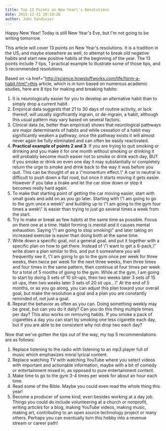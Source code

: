 ```yaml
---
title: Top 13 Points on New Year\'s Resolutions
date: 2013-12-31 19:19:26
author: John Vandivier
---
```




Happy New Year! Today is still New Year's Eve, but I'm not going to be writing tomorrow.

This article will cover 13 points on New Year's resolutions. It is a tradition in the US, and maybe elsewhere as well, to attempt to break old negative habits and start new positive habits at the beginning of the year. The 13 points include 7 tips, 1 practical example to illustrate some of those tips, and 5 recommended resolutions.

Based on <a href=\"http://science.howstuffworks.com/life/form-a-habit.htm\">this article</a>, which is in turn based on numerous academic studies, here are 8 tips for making and breaking habits:
<ol>
	<li>It is neurologically easier for you to develop an alternative habit than to simply drop a current habit.</li>
	<li>Empirical data suggests that 21 to 30 days of routine activity, or lack thereof, will usually significantly ingrain, or de-ingrain, a habit, although this usual pattern may vary based on several factors.</li>
	<li>Clinical data (ie, better than empirical) shows that neurological pathways are major determinants of habits and while cessation of a habit may significantly weaken a pathway, once the pathway exists it will almost never again be fully eliminated and can often be easily reactivated.</li>
	<li><strong>Practical example of points 2 and 3</strong>: If you are trying to quit smoking or drinking and you make it for one month without smoking or drinking it will probably become much easier not to smoke or drink each day, BUT if you smoke or drink on even one day it may substantially or completely return the urge to smoke and drink back to the way it was before you quit. This can be thought of as a \"momentum effect.\" A car in neutral is difficult to push down a flat road, but once it starts moving it gets easier. However if you take a brake and let the car slow down or stop it becomes really hard again.</li>
	<li>To make that starting point of getting the car moving easier, start with small goals and add on as you go later. Starting with \"I am going to go to the gym once a week\" and building up to \"I am going to the gym four times a week\" is easier than trying to just go several times a week from the start.</li>
	<li>Try to make or break as few habits at the same time as possible. Focus on them one at a time. Habit forming is mental and it causes mental exhaustion. Saying \"I am going to stop smoking\" and later taking on increased exercise is easier than doing both at the same time.</li>
	<li>Write down a specific goal, not a general goal, and put it together with a specific plan on how to get there. Instead of \"I want to get a 6-pack,\" write down a plan similar to this, and put it somewhere you will frequently see it, \"I am going to go to the gym once per week for three weeks, then twice per week for the next three weeks, then three times and four times in the same pattern, then continue at four times per week for a total of 5 months of going to the gym. While at the gym, I am going to start by doing 3 sets of 10 sit-ups, then two weeks later 3 sets of 15 sit ups, then two weeks later 3 sets of 20 sit ups...\" At the end of 5 months, or as you go along, you can adjust this plan toward your overall goal, but make the resolution a goal and a plan you are constantly reminded of, not just a goal.</li>
	<li>Repeat the behavior as often as you can. Doing something weekly may be great, but can you do it daily? Can you do this thing multiple times per day? This also works on removing habits. If you smoke a pack of cigarettes a day you can start by smoking one less cigarette each day, but if you are able to be consistent why not drop two each day?</li>
</ol>
Now that we've gotten the tips out of the way, my top 5 recommendations are as follows:
<ol>
	<li>Replace listening to the radio with listening to an mp3 player full of music which emphasizes moral lyrical content.</li>
	<li>Replace watching TV with watching YouTube where you select videos with important and actionable information, maybe with a bit of comedy or entertainment mixed in, as opposed to pure entertainment content.</li>
	<li>Make time to go to the gym 3-4 times per week for about an hour each time.</li>
	<li>Read some of the Bible. Maybe you could even read the whole thing this year!</li>
	<li>Become a producer of some kind, even besides working at a day job. Things you could do include volunteering at a church or nonprofit, writing articles for a blog, making YouTube videos, making music, making art, contributing to an open source technology project or many others. Perhaps you can eventually turn this hobby into a revenue stream or career path!</li>
</ol>